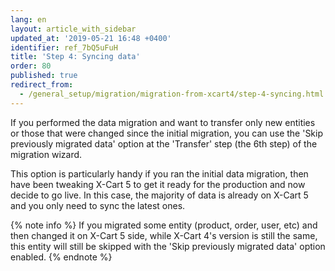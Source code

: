 ```yaml
---
lang: en
layout: article_with_sidebar
updated_at: '2019-05-21 16:48 +0400'
identifier: ref_7bQ5uFuH
title: 'Step 4: Syncing data'
order: 80
published: true
redirect_from:
  - /general_setup/migration/migration-from-xcart4/step-4-syncing.html
---
```

If you performed the data migration and want to transfer only new entities or those that were changed since the initial migration, you can use the 'Skip previously migrated data' option at the 'Transfer' step (the 6th step) of the migration wizard.

This option is particularly handy if you ran the initial data migration, then have been tweaking X-Cart 5 to get it ready for the production and now decide to go live. In this case, the majority of data is already on X-Cart 5 and you only need to sync the latest ones.

{% note info %}
If you migrated some entity (product, order, user, etc) and then changed it on X-Cart 5 side, while X-Cart 4's version is still the same, this entity will still be skipped with the 'Skip previously migrated data' option enabled.
{% endnote %}
